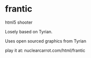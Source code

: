 frantic
=======

html5 shooter

Losely based on Tyrian. 

Uses open sourced graphics from Tyrian

play it at:
nuclearcarrot.com/html/frantic
